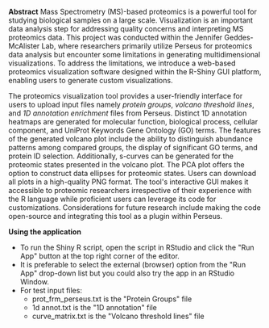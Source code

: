 **Abstract**
Mass Spectrometry (MS)-based proteomics is a powerful tool for studying biological samples on a large scale. Visualization is an important data analysis step for addressing quality concerns and interpreting MS proteomics data. This project was conducted within the Jennifer Geddes-McAlister Lab, where researchers primarily utilize Perseus for proteomics data analysis but encounter some limitations in generating multidimensional visualizations. To address the limitations, we introduce a web-based proteomics visualization software designed within the R-Shiny GUI platform, enabling users to generate custom visualizations.

The proteomics visualization tool provides a user-friendly interface for users to upload input files namely _protein groups_, _volcano threshold lines_, and _1D annotation enrichment_ files from Perseus. Distinct 1D annotation heatmaps are generated for molecular function, biological process, cellular component, and UniProt Keywords Gene Ontology (GO) terms. The features of the generated volcano plot include the ability to distinguish abundance patterns among compared groups, the display of significant GO terms, and protein ID selection. Additionally, s-curves can be generated for the proteomic states presented in the volcano plot. The PCA plot offers the option to construct data ellipses for proteomic states. Users can download all plots in a high-quality PNG format. The tool's interactive GUI makes it accessible to proteomic researchers irrespective of their experience with the R language while proficient users can leverage its code for customizations. Considerations for future research include making the code open-source and integrating this tool as a plugin within Perseus.

**Using the application**
* To run the Shiny R script, open the script in RStudio and click the "Run App" button at the top right corner of the editor.
* It is preferable to select the external (browser) option from the "Run App" drop-down list but you could also try the app in an RStudio Window.
* For test input files: 
  * prot_frm_perseus.txt is the "Protein Groups" file
  * 1d annot.txt is the "1D annotation" file
  * curve_matrix.txt is the "Volcano threshold lines" file

